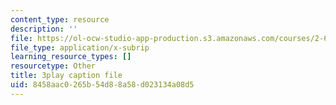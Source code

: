 ```yaml
---
content_type: resource
description: ''
file: https://ol-ocw-studio-app-production.s3.amazonaws.com/courses/2-627-fundamentals-of-photovoltaics-fall-2013/8458aac0265b54d88a58d023134a08d5_C42jXQLc_Jo.vtt
file_type: application/x-subrip
learning_resource_types: []
resourcetype: Other
title: 3play caption file
uid: 8458aac0-265b-54d8-8a58-d023134a08d5
---
```

